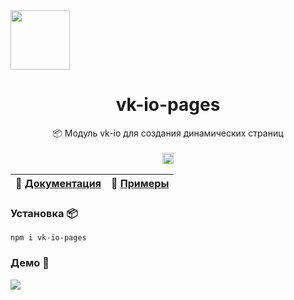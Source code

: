 <img src="https://raw.githubusercontent.com/negezor/vk-io/master/docs/logo.svg" width="95">

<h1 align="center">
    <b>vk-io-pages</b>
</h1>
<p align="center">
  📦 Модуль vk-io для создания динамических страниц
  <br>
  <br>
  <a href="https://www.npmjs.com/package/vk-io-pages">
    <img src="https://badge.fury.io/js/vk-io-pages.svg" alt="npm version" height="18">
  </a>
  
  | 📖 [Документация](docs/introduction.md) | 🤖 [Примеры](docs/examples/) |
  | --------------------------------------- | ---------------------------- |
  
</p>

### Установка 📦
`npm i vk-io-pages`

### Демо 🎥
<img src="https://raw.githubusercontent.com/MrZillaGold/vk-io-pages/master/docs/demo.gif">

